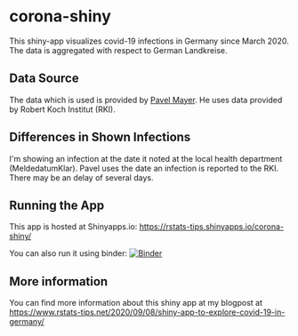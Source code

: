 # corona-shiny

This shiny-app visualizes covid-19 infections in Germany since March 2020.
The data is aggregated with respect to German Landkreise.

## Data Source
The data which is used is provided by [Pavel Mayer](https://pavelmayer.de/covid/risks/#tabletop).
He uses data provided by Robert Koch Institut (RKI).

## Differences in Shown Infections
I'm showing an infection at the date it noted at the local health department (MeldedatumKlar).
Pavel uses the date an infection is reported to the RKI. There may be an delay
of several days.

## Running the App
This app is hosted at Shinyapps.io: https://rstats-tips.shinyapps.io/corona-shiny/

You can also run it using binder:
[![Binder](https://mybinder.org/badge_logo.svg)](https://mybinder.org/v2/gh/rstats-tips/corona-shiny/master?urlpath=shiny%2F)

## More information
You can find more information about this shiny app at my blogpost at
https://www.rstats-tips.net/2020/09/08/shiny-app-to-explore-covid-19-in-germany/
